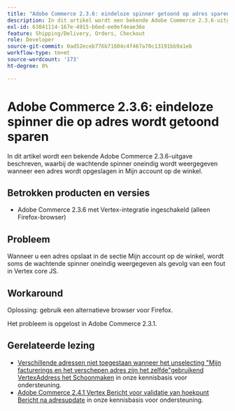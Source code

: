 ```yaml
---
title: "Adobe Commerce 2.3.6: eindeloze spinner getoond op adres sparen"
description: In dit artikel wordt een bekende Adobe Commerce 2.3.6-uitgave beschreven, waarbij de wachtende spinner oneindig wordt weergegeven wanneer een adres wordt opgeslagen in Mijn account op de winkel.
exl-id: 63841114-167e-4915-b6ed-ee0ef4eae36e
feature: Shipping/Delivery, Orders, Checkout
role: Developer
source-git-commit: 0ad52eceb776b71604c4f467a70c13191bb9a1eb
workflow-type: tm+mt
source-wordcount: '173'
ht-degree: 0%

---
```


# Adobe Commerce 2.3.6: eindeloze spinner die op adres wordt getoond sparen

In dit artikel wordt een bekende Adobe Commerce 2.3.6-uitgave beschreven, waarbij de wachtende spinner oneindig wordt weergegeven wanneer een adres wordt opgeslagen in Mijn account op de winkel.

## Betrokken producten en versies

* Adobe Commerce 2.3.6 met Vertex-integratie ingeschakeld (alleen Firefox-browser)

## Probleem

Wanneer u een adres opslaat in de sectie Mijn account op de winkel, wordt soms de wachtende spinner oneindig weergegeven als gevolg van een fout in Vertex core JS.

## Workaround

Oplossing: gebruik een alternatieve browser voor Firefox.

Het probleem is opgelost in Adobe Commerce 2.3.1.

## Gerelateerde lezing

* [Verschillende adressen niet toegestaan wanneer het unselecting &quot;Mijn facturerings en het verschepen adres zijn het zelfde&quot;gebruikend VertexAddress het Schoonmaken](/help/troubleshooting/miscellaneous/vertex-address-cleansing-different-addresses-not-allowed.md) in onze kennisbasis voor ondersteuning.
* [Adobe Commerce 2.4.1 Vertex Bericht voor validatie van hoekpunt Bericht na adresupdate](/help/troubleshooting/miscellaneous/magento-2-4-1-vertex-address-validation-message-post-address-update.md) in onze kennisbasis voor ondersteuning.
